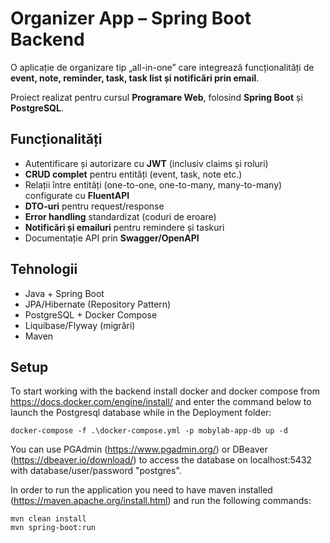 # Organizer App – Spring Boot Backend

O aplicație de organizare tip „all-in-one” care integrează funcționalități de **event, note, reminder, task, task list și notificări prin email**.

Proiect realizat pentru cursul **Programare Web**, folosind **Spring Boot** și **PostgreSQL**.

## Funcționalități
- Autentificare și autorizare cu **JWT** (inclusiv claims și roluri)
- **CRUD complet** pentru entități (event, task, note etc.)
- Relații între entități (one-to-one, one-to-many, many-to-many) configurate cu **FluentAPI**
- **DTO-uri** pentru request/response
- **Error handling** standardizat (coduri de eroare)
- **Notificări și emailuri** pentru remindere și taskuri
- Documentație API prin **Swagger/OpenAPI**
 
## Tehnologii  
- Java + Spring Boot 
- JPA/Hibernate (Repository Pattern)
- PostgreSQL + Docker Compose
- Liquibase/Flyway (migrări)
- Maven

## Setup

To start working with the backend install docker and docker compose from https://docs.docker.com/engine/install/ and enter the command below to launch the Postgresql database while in the Deployment folder:

```shell showLineNumbers
docker-compose -f .\docker-compose.yml -p mobylab-app-db up -d
```

You can use PGAdmin (https://www.pgadmin.org/) or DBeaver (https://dbeaver.io/download/) to access the database on localhost:5432 with database/user/password "postgres".

In order to run the application you need to have maven installed (https://maven.apache.org/install.html) and run the following commands:

```shell showLineNumbers
mvn clean install
mvn spring-boot:run
```
